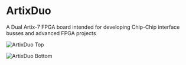# ArtixDuo
A Dual Artix-7 FPGA board intended for developing Chip-Chip interface busses and advanced FPGA projects




![ArtixDuo Top](https://imgur.com/a/yqzlAJK)

![ArtixDuo Bottom](https://imgur.com/a/sgbUsiE)
